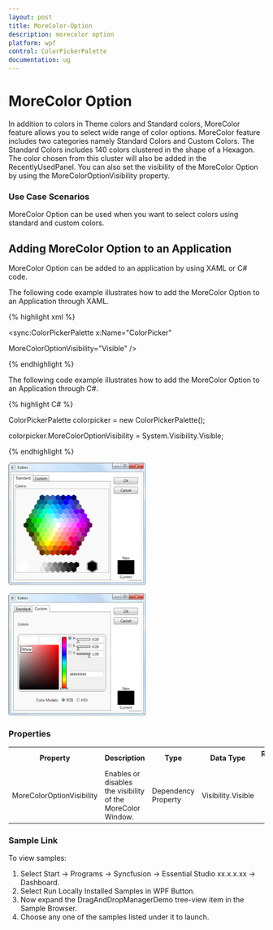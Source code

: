 ```yaml
---
layout: post
title: MoreColor-Option
description: morecolor option
platform: wpf
control: ColorPickerPalette
documentation: ug
---
```


# MoreColor Option

In addition to colors in Theme colors and Standard colors, MoreColor feature allows you to select wide range of color options. MoreColor feature includes two categories namely Standard Colors and Custom Colors. The Standard Colors includes 140 colors clustered in the shape of a Hexagon. The color chosen from this cluster will also be added in the RecentlyUsedPanel. You can also set the visibility of the MoreColor Option by using the MoreColorOptionVisibility property.

### Use Case Scenarios

MoreColor Option can be used when you want to select colors using standard and custom colors.

## Adding MoreColor Option to an Application 

MoreColor Option can be added to an application by using XAML or C# code.

The following code example illustrates how to add the MoreColor Option to an Application through XAML.

{% highlight xml %}






<sync:ColorPickerPalette x:Name="ColorPicker" 

MoreColorOptionVisibility="Visible" />

{% endhighlight %}



The following code example illustrates how to add the MoreColor Option to an Application through C#.

{% highlight C# %}





ColorPickerPalette colorpicker = new ColorPickerPalette();

colorpicker.MoreColorOptionVisibility = System.Visibility.Visible;

{% endhighlight %}



![](MoreColor-Option_images/MoreColor-Option_img1.png)





![](MoreColor-Option_images/MoreColor-Option_img2.png)





### Properties



<table>
<tr>
<th>
Property </th><th>
Description </th><th>
Type </th><th>
Data Type </th><th>
Reference links </th></tr>
<tr>
<td>
MoreColorOptionVisibility</td><td>
Enables or disables the visibility of the MoreColor Window.</td><td>
Dependency Property</td><td>
Visibility.Visible</td><td>
</td></tr>
</table>


### Sample Link

To view samples: 

1. Select Start -> Programs -> Syncfusion -> Essential Studio xx.x.x.xx -> Dashboard.
2. Select   Run Locally Installed Samples in WPF Button.
3. Now expand the DragAndDropManagerDemo tree-view item in the Sample Browser.
4. Choose any one of the samples listed under it to launch. 



